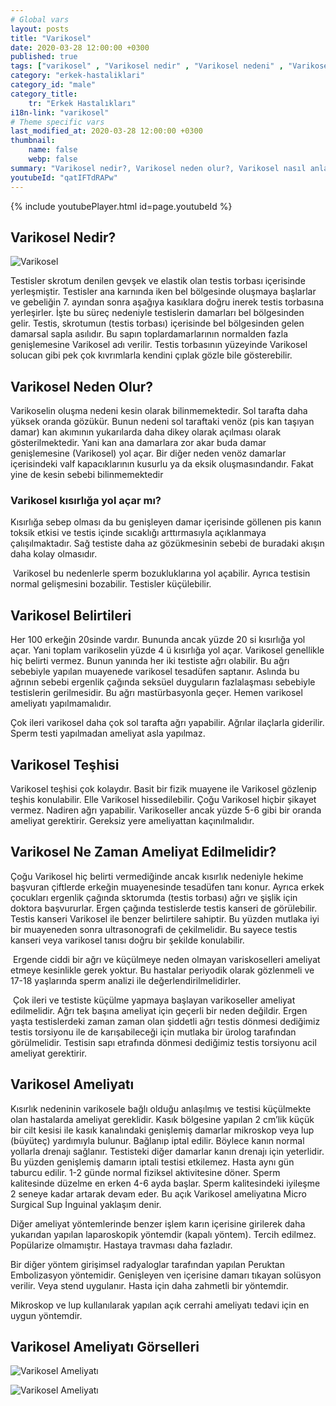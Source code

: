 ```yaml
---
# Global vars
layout: posts
title: "Varikosel"
date: 2020-03-28 12:00:00 +0300
published: true
tags: ["varikosel" , "Varikosel nedir" , "Varikosel nedeni" , "Varikosel nasıl olur" , "varikosel nasıl görünür" , "varikosel oluşumu", "Varikosel teşhis" , "varikosel belirti" , "Varikosel ameliyatı ne zaman" , "Varikosel ameliyatı nedir" , "Varikosel ameliyatı nasıl yapılır" , "Varikosel tedavi" , "varikosel çözümü" , "varikosel ameliyatı" , "varikosel kısırlığı" , "sperm sayısı tedavi" , "sperm sayısı arttırma" ]
category: "erkek-hastaliklari"
category_id: "male"
category_title:
    tr: "Erkek Hastalıkları"
i18n-link: "varikosel"
# Theme specific vars
last_modified_at: 2020-03-28 12:00:00 +0300
thumbnail:
    name: false
    webp: false
summary: "Varikosel nedir?, Varikosel neden olur?, Varikosel nasıl anlaşılır?, Varikosel teşhisi? , Varikosel ne zaman ameliyat edilmeli? , Varikosel ameliyatı nedir?,  Varikosel ameliyatı nasıl yapılır?, Varikosel tedavisi?"
youtubeId: "qatIFTdRAPw"
---
```

{% include youtubePlayer.html id=page.youtubeId %}




## Varikosel Nedir?

![Varikosel](/assets/img/images.jpeg)

Testisler skrotum denilen gevşek ve elastik olan testis torbası içerisinde yerleşmiştir. Testisler ana karnında iken bel bölgesinde oluşmaya başlarlar ve gebeliğin 7. ayından sonra aşağıya kasıklara doğru inerek testis torbasına yerleşirler. İşte bu süreç nedeniyle testislerin damarları bel bölgesinden gelir. Testis, skrotumun (testis torbası) içerisinde bel bölgesinden gelen damarsal sapla asılıdır. Bu sapın toplardamarlarının normalden fazla genişlemesine Varikosel adı verilir. Testis torbasının yüzeyinde Varikosel solucan gibi pek çok kıvrımlarla kendini çıplak gözle bile gösterebilir.

## Varikosel Neden Olur?

Varikoselin oluşma nedeni kesin olarak bilinmemektedir. Sol tarafta daha yüksek oranda gözükür. Bunun nedeni sol taraftaki venöz (pis kan taşıyan damar) kan akımının yukarılarda daha dikey olarak açılması olarak gösterilmektedir. Yani kan ana damarlara zor akar buda damar genişlemesine (Varikosel) yol açar. Bir diğer neden venöz damarlar içerisindeki valf kapacıklarının kusurlu ya da eksik oluşmasındandır. Fakat yine de kesin sebebi bilinmemektedir

### Varikosel kısırlığa yol açar mı?

Kısırlığa sebep olması da bu genişleyen damar içerisinde göllenen pis kanın toksik etkisi ve testis içinde sıcaklığı arttırmasıyla açıklanmaya çalışılmaktadır. Sağ testiste daha az gözükmesinin sebebi de buradaki akışın daha kolay olmasıdır.

​
Varikosel bu nedenlerle sperm bozukluklarına yol açabilir. Ayrıca testisin normal gelişmesini bozabilir. Testisler küçülebilir.

## Varikosel Belirtileri

Her 100 erkeğin 20sinde vardır. Bununda ancak yüzde 20 si kısırlığa yol açar. Yani toplam varikoselin yüzde 4 ü kısırlığa yol açar. Varikosel genellikle hiç belirti vermez. Bunun yanında her iki testiste ağrı olabilir. Bu ağrı sebebiyle yapılan muayenede varikosel tesadüfen saptanır. Aslında bu ağrının sebebi ergenlik çağında seksüel duyguların fazlalaşması sebebiyle testislerin gerilmesidir. Bu ağrı mastürbasyonla geçer. Hemen varikosel ameliyatı yapılmamalıdır.

Çok ileri varikosel daha çok sol tarafta ağrı yapabilir. Ağrılar ilaçlarla giderilir. Sperm testi yapılmadan ameliyat asla yapılmaz.


## Varikosel Teşhisi

Varikosel teşhisi çok kolaydır. Basit bir fizik muayene ile Varikosel gözlenip teşhis konulabilir. Elle Varikosel hissedilebilir. Çoğu Varikosel hiçbir şikayet vermez. Nadiren ağrı yapabilir. Varikoseller ancak yüzde 5-6 gibi bir oranda ameliyat gerektirir. Gereksiz yere ameliyattan kaçınılmalıdır.

## Varikosel Ne Zaman Ameliyat Edilmelidir?

Çoğu Varikosel hiç belirti vermediğinde ancak kısırlık nedeniyle hekime başvuran çiftlerde erkeğin muayenesinde tesadüfen tanı konur. Ayrıca erkek çocukları ergenlik çağında sktorumda (testis torbası) ağrı ve şişlik için doktora başvururlar. Ergen çağında testislerde testis kanseri de görülebilir. Testis kanseri Varikosel ile benzer belirtilere sahiptir. Bu yüzden mutlaka iyi bir muayeneden sonra ultrasonografi de çekilmelidir. Bu sayece testis kanseri veya varikosel tanısı doğru bir şekilde konulabilir.

​​
Ergende ciddi bir ağrı ve küçülmeye neden olmayan variskoselleri ameliyat etmeye kesinlikle gerek yoktur. Bu hastalar periyodik olarak gözlenmeli ve 17-18 yaşlarında sperm analizi ile değerlendirilmelidirler.

​
Çok ileri ve testiste küçülme yapmaya başlayan varikoseller ameliyat edilmelidir. Ağrı tek başına ameliyat için geçerli bir neden değildir. Ergen yaşta testislerdeki zaman zaman olan şiddetli ağrı testis dönmesi dediğimiz testis torsiyonu ile de karışabileceği için mutlaka bir ürolog tarafından görülmelidir. Testisin sapı etrafında dönmesi dediğimiz testis torsiyonu acil ameliyat gerektirir.

## Varikosel Ameliyatı

Kısırlık nedeninin varikosele bağlı olduğu anlaşılmış ve testisi küçülmekte olan hastalarda ameliyat gereklidir. Kasık bölgesine yapılan 2 cm’lik küçük bir cilt kesisi ile kasık kanalındaki genişlemiş damarlar mikroskop veya lup (büyüteç) yardımıyla bulunur. Bağlanıp iptal edilir. Böylece kanın normal yollarla drenajı sağlanır. Testisteki diğer damarlar kanın drenajı için yeterlidir. Bu yüzden genişlemiş damarın iptali testisi etkilemez. Hasta aynı gün taburcu edilir. 1-2 günde normal fiziksel aktivitesine döner. Sperm kalitesinde düzelme en erken 4-6 ayda başlar. Sperm kalitesindeki iyileşme 2 seneye kadar artarak devam eder. Bu açık Varikosel ameliyatına Micro Surgical Sup İnguinal yaklaşım denir.

​Diğer ameliyat yöntemlerinde benzer işlem karın içerisine girilerek daha yukarıdan yapılan laparoskopik yöntemdir (kapalı yöntem). Tercih edilmez. Popülarize olmamıştır. Hastaya travması daha fazladır.

​Bir diğer yöntem girişimsel radyaloglar tarafından yapılan Peruktan Embolizasyon yöntemidir. Genişleyen ven içerisine damarı tıkayan solüsyon verilir. Veya stend uygulanır. Hasta için daha zahmetli bir yöntemdir.

Mikroskop ve lup kullanılarak yapılan açık cerrahi ameliyatı tedavi için en uygun yöntemdir.

## Varikosel Ameliyatı Görselleri

![Varikosel Ameliyatı](/assets/img/1.PNG.jpeg)

![Varikosel Ameliyatı](/assets/img/IMG_9195.PNG.jpeg)
